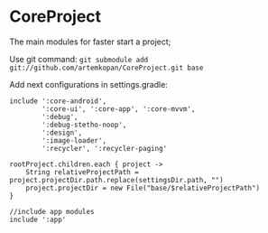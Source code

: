 # CoreProject
The main modules for faster start a project;


Use git command: ```git submodule add git://github.com/artemkopan/CoreProject.git base```

Add next configurations in settings.gradle:
```
include ':core-android',
        ':core-ui', ':core-app', ':core-mvvm',
        ':debug',
        ':debug-stetho-noop',
        ':design',
        ':image-loader',
        ':recycler', ':recycler-paging'

rootProject.children.each { project ->
    String relativeProjectPath = project.projectDir.path.replace(settingsDir.path, "")
    project.projectDir = new File("base/$relativeProjectPath")
}

//include app modules
include ':app'

```

